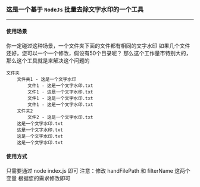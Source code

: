 ### 这是一个基于 ```NodeJs``` 批量去除文字水印的一个工具 
---

#### 使用场景
你一定碰过这种场景，一个文件夹下面的文件都有相同的文字水印
如果几个文件还好，您可以一个一个修改，假设有50个目录呢？
那么这个工作量市特别大的，那么这个工具就是来解决这个问题的
```
文件夹
    文件夹1 - 这是一个文字水印
        文件1 - 这是一个文字水印.txt
        文件1 - 这是一个文字水印.txt
        文件1 - 这是一个文字水印.txt
        文件1 - 这是一个文字水印.txt
    文件夹2
        文件2 - 这是一个文字水印.txt
    这是一个文字水印.txt
    这是一个文字水印.txt
    这是一个文字水印.txt
    这是一个文字水印.txt
```

#### 使用方式

只需要通过 node index.js 即可
注意：修改 handFilePath 和 filterName 这两个变量
根据您的需求修改即可